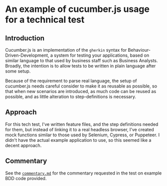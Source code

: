 # An example of cucumber.js usage for a technical test

## Introduction
Cucumber.js is an implementation of the `gherkin` syntax for Behaviour-Driven-Development, a system for testing your applications, based on similar language to that used by business staff such as Business Analysts.  Broadly, the intention is to allow tests to be written in plain language after some setup.

Because of the requirement to parse real language, the setup of cucumber.js needs careful consider to make it as reusable as possible, so that when new scenarios are introduced, as much code can be reused as possible, and as little alteration to step-definitions is necessary.

## Approach
For this tech test, I've written feature files, and the step definitions needed for them, but instead of linking it to a real headless browser, I've created mock functions similar to those used by Selenium, Cypress, or Puppeteer.  I didn't have the actual example application to use, so this seemed like a decent approach.

## Commentary
See the [`commentary.md`](commentary.md) for the commentary requested in the test on example BDD code provided.
